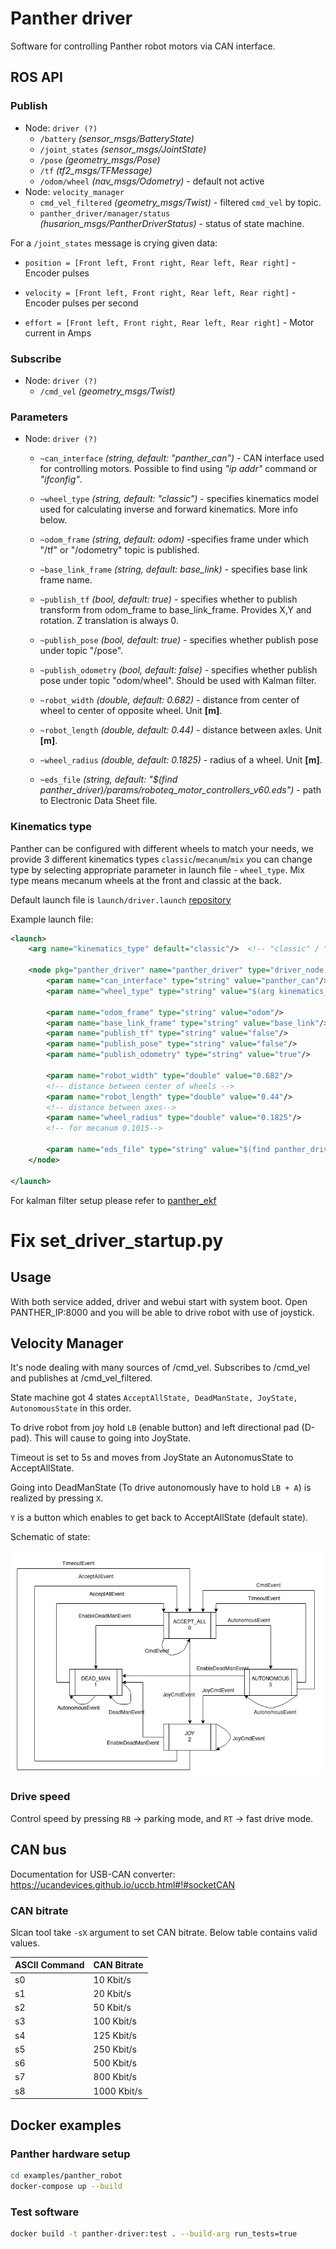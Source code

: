 # Panther driver

Software for controlling Panther robot motors via CAN interface.

## ROS API

### Publish
 - Node: `driver (?)`
   - `/battery` *(sensor_msgs/BatteryState)*
   - `/joint_states` *(sensor_msgs/JointState)*
   - `/pose` *(geometry_msgs/Pose)*
   - `/tf` *(tf2_msgs/TFMessage)*
   - `/odom/wheel` *(nav_msgs/Odometry)* - default not active
 - Node: `velocity_manager`
   - `cmd_vel_filtered` *(geometry_msgs/Twist)* - filtered `cmd_vel` by topic.
   - `panther_driver/manager/status` *(husarion_msgs/PantherDriverStatus)* - status of state machine.

For a `/joint_states` message is crying given data:

- `position = [Front left, Front right, Rear left, Rear right]` - Encoder pulses

- `velocity = [Front left, Front right, Rear left, Rear right]` - Encoder pulses per second

- `effort = [Front left, Front right, Rear left, Rear right]` - Motor current in Amps


### Subscribe
 - Node: `driver (?)`
    - `/cmd_vel` *(geometry_msgs/Twist)*

### Parameters
 - Node: `driver (?)`

    - `~can_interface` *(string, default: "panther_can")* - CAN interface used for controlling motors. Possible to find using *"ip addr"* command or *"ifconfig"*.

    - `~wheel_type` *(string, default: "classic")* - specifies kinematics model used for calculating inverse and forward kinematics. More info below.

    - `~odom_frame` *(string, default: odom)* -specifies frame under which "/tf" or "/odometry" topic is published.

    - `~base_link_frame` *(string, default: base_link)* - specifies base link frame name.

    - `~publish_tf` *(bool, default: true)* - specifies whether to publish transform from odom_frame to base_link_frame. Provides X,Y and rotation. Z translation is always 0.

    - `~publish_pose` *(bool, default: true)* - specifies whether publish pose under topic "/pose".

    - `~publish_odometry` *(bool, default: false)* - specifies whether publish pose under topic "odom/wheel". Should be used with Kalman filter. 

    - `~robot_width` *(double, default: 0.682)* - distance from center of wheel to center of opposite wheel. Unit **[m]**.

    - `~robot_length` *(double, default: 0.44)* - distance between axles. Unit **[m]**.

    - `~wheel_radius` *(double, default: 0.1825)* - radius of a wheel. Unit **[m]**.

    - `~eds_file` *(string, default: "$(find panther_driver)/params/roboteq_motor_controllers_v60.eds")* - path to Electronic Data Sheet file.
    

### Kinematics type

Panther can be configured with different wheels to match your needs, we provide 3 different kinematics types `classic`/`mecanum`/`mix` you can change type by selecting appropriate parameter in launch file - `wheel_type`. Mix type means mecanum wheels at the front and classic at the back.

Default launch file is `launch/driver.launch` [repository](https://github.com/husarion/panther_driver/blob/main/launch/driver.launch) 


Example launch file: 

```xml
<launch>
    <arg name="kinematics_type" default="classic"/>  <!-- "classic" / "mecanum" / "mix" -->
  
    <node pkg="panther_driver" name="panther_driver" type="driver_node.py" output="screen" required="true">
        <param name="can_interface" type="string" value="panther_can"/>
        <param name="wheel_type" type="string" value="$(arg kinematics_type)"/>
        
        <param name="odom_frame" type="string" value="odom"/>
        <param name="base_link_frame" type="string" value="base_link"/>
        <param name="publish_tf" type="string" value="false"/>
        <param name="publish_pose" type="string" value="false"/>
        <param name="publish_odometry" type="string" value="true"/>

        <param name="robot_width" type="double" value="0.682"/>
        <!-- distance between center of wheels -->
        <param name="robot_length" type="double" value="0.44"/>
        <!-- distance between axes-->
        <param name="wheel_radius" type="double" value="0.1825"/>
        <!-- for mecanum 0.1015-->

        <param name="eds_file" type="string" value="$(find panther_driver)/params/roboteq_motor_controllers_v60.eds"/>
    </node>

</launch>
```

For kalman filter setup please refer to [panther_ekf](https://github.com/adamkrawczyk/panther_ekf)


# Fix set_driver_startup.py

## Usage
With both service added, driver and webui start with system boot.
Open PANTHER_IP:8000 and you will be able to drive robot with use of joystick.




## Velocity Manager

It's node dealing with many sources of /cmd_vel. Subscribes to /cmd_vel and publishes at /cmd_vel_filtered. 

State machine got 4 states `AcceptAllState, DeadManState, JoyState, AutonomousState` in this order. 

To drive robot from joy hold `LB` (enable button) and left directional pad (D-pad). This will cause to going into JoyState.

Timeout is set to 5s and moves from JoyState an AutonomusState to AcceptAllState.

Going into DeadManState (To drive autonomously have to hold `LB + A`) is realized by pressing `X`. 

`Y` is a button which enables to get back to AcceptAllState (default state).

Schematic of state:

![drive-schematic](docs/panther_controll.png)
### Drive speed

Control speed by pressing `RB` -> parking mode, and `RT` -> fast drive mode.

## CAN bus

Documentation for USB-CAN converter:
https://ucandevices.github.io/uccb.html#!#socketCAN

### CAN bitrate
Slcan tool take `-sX` argument to set CAN bitrate. Below table contains valid values.

| ASCII Command | CAN Bitrate |
| ---           | ---         |
| s0            | 10 Kbit/s   |
| s1            | 20 Kbit/s   |
| s2            | 50 Kbit/s   |
| s3            | 100 Kbit/s  |
| s4            | 125 Kbit/s  |
| s5            | 250 Kbit/s  |
| s6            | 500 Kbit/s  |
| s7            | 800 Kbit/s  |
| s8            | 1000 Kbit/s |

## Docker examples
### Panther hardware setup
``` bash
cd examples/panther_robot
docker-compose up --build
```

### Test software
``` bash
docker build -t panther-driver:test . --build-arg run_tests=true
```